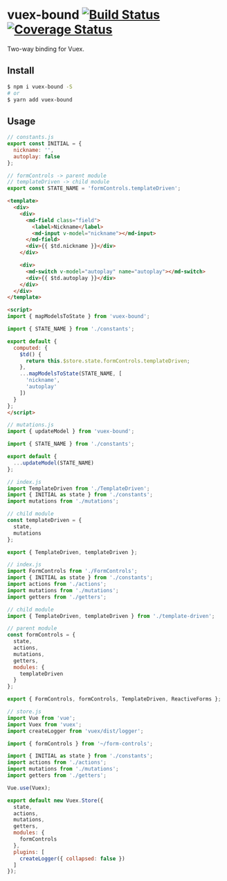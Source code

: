 # vuex-bound [![Build Status](https://travis-ci.org/Vanilla-IceCream/vuex-bound.svg?branch=master)](https://travis-ci.org/Vanilla-IceCream/vuex-bound) [![Coverage Status](https://coveralls.io/repos/github/Vanilla-IceCream/vuex-bound/badge.svg?branch=master)](https://coveralls.io/github/Vanilla-IceCream/vuex-bound?branch=master)

Two-way binding for Vuex.

## Install

```bash
$ npm i vuex-bound -S
# or
$ yarn add vuex-bound
```

## Usage

```js
// constants.js
export const INITIAL = {
  nickname: '',
  autoplay: false
};

// formControls -> parent module
// templateDriven -> child module
export const STATE_NAME = 'formControls.templateDriven';
```

```html
<template>
  <div>
    <div>
      <md-field class="field">
        <label>Nickname</label>
        <md-input v-model="nickname"></md-input>
      </md-field>
      <div>{{ $td.nickname }}</div>
    </div>

    <div>
      <md-switch v-model="autoplay" name="autoplay"></md-switch>
      <div>{{ $td.autoplay }}</div>
    </div>
  </div>
</template>

<script>
import { mapModelsToState } from 'vuex-bound';

import { STATE_NAME } from './constants';

export default {
  computed: {
    $td() {
      return this.$store.state.formControls.templateDriven;
    },
    ...mapModelsToState(STATE_NAME, [
      'nickname',
      'autoplay'
    ])
  }
};
</script>
```


```js
// mutations.js
import { updateModel } from 'vuex-bound';

import { STATE_NAME } from './constants';

export default {
  ...updateModel(STATE_NAME)
};
```

```js
// index.js
import TemplateDriven from './TemplateDriven';
import { INITIAL as state } from './constants';
import mutations from './mutations';

// child module
const templateDriven = {
  state,
  mutations
};

export { TemplateDriven, templateDriven };
```

```js
// index.js
import FormControls from './FormControls';
import { INITIAL as state } from './constants';
import actions from './actions';
import mutations from './mutations';
import getters from './getters';

// child module
import { TemplateDriven, templateDriven } from './template-driven';

// parent module
const formControls = {
  state,
  actions,
  mutations,
  getters,
  modules: {
    templateDriven
  }
};

export { FormControls, formControls, TemplateDriven, ReactiveForms };
```

```js
// store.js
import Vue from 'vue';
import Vuex from 'vuex';
import createLogger from 'vuex/dist/logger';

import { formControls } from '~/form-controls';

import { INITIAL as state } from './constants';
import actions from './actions';
import mutations from './mutations';
import getters from './getters';

Vue.use(Vuex);

export default new Vuex.Store({
  state,
  actions,
  mutations,
  getters,
  modules: {
    formControls
  },
  plugins: [
    createLogger({ collapsed: false })
  ]
});
```
